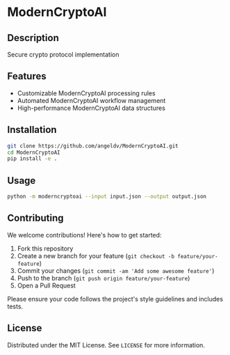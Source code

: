 # ModernCryptoAI

## Description

Secure crypto protocol implementation

## Features

- Customizable ModernCryptoAI processing rules
- Automated ModernCryptoAI workflow management
- High-performance ModernCryptoAI data structures
## Installation

```bash
git clone https://github.com/angeldv/ModernCryptoAI.git
cd ModernCryptoAI
pip install -e .
```

## Usage

```bash
python -m moderncryptoai --input input.json --output output.json
```

## Contributing

We welcome contributions! Here's how to get started:

1. Fork this repository
2. Create a new branch for your feature (`git checkout -b feature/your-feature`)
3. Commit your changes (`git commit -am 'Add some awesome feature'`)
4. Push to the branch (`git push origin feature/your-feature`)
5. Open a Pull Request

Please ensure your code follows the project's style guidelines and includes tests.

## License

Distributed under the MIT License. See `LICENSE` for more information.
